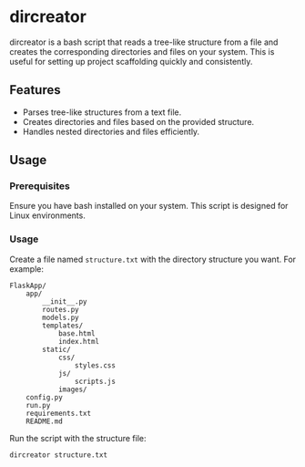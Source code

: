 # dircreator

dircreator is a bash script that reads a tree-like structure from a file and creates the corresponding directories and files on your system. This is useful for setting up project scaffolding quickly and consistently.

## Features

- Parses tree-like structures from a text file.
- Creates directories and files based on the provided structure.
- Handles nested directories and files efficiently.

## Usage

### Prerequisites

Ensure you have bash installed on your system. This script is designed for Linux environments.


### Usage

Create a file named `structure.txt` with the directory structure you want. For example:

```
FlaskApp/
    app/
        __init__.py
        routes.py
        models.py
        templates/
            base.html
            index.html
        static/
            css/
                styles.css
            js/
                scripts.js
            images/
    config.py
    run.py
    requirements.txt
    README.md
```

Run the script with the structure file:
```sh
dircreator structure.txt

